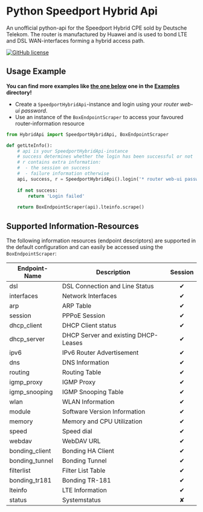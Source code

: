 # Python Speedport Hybrid Api
An unofficial python-api for the Speedport Hybrid CPE sold by Deutsche Telekom. The router is manufactured by Huawei and is used to bond LTE and DSL WAN-interfaces forming a hybrid access path.

[![GitHub license](https://img.shields.io/badge/license-MIT-blue.svg)](https://raw.githubusercontent.com/The-Master777/HybridApi/master/LICENSE)

## Usage Example

**You can find more examples like [the one below](Examples/lteinfo.py) one in the [Examples](Examples) directory!**

  * Create a `SpeedportHybridApi`-instance and login using your *router web-ui password*.
  * Use an instance of the `BoxEndpointScraper` to access your favoured router-information resource

```python
from HybridApi import SpeedportHybridApi, BoxEndpointScraper

def getLteInfo():
    # api is your SpeedportHybridApi-instance
    # success determines whether the login has been successful or not
    # r contains extra information:
    #  - the session on success
    #  - failure information otherwise
    api, success, r = SpeedportHybridApi().login('* router web-ui password *')
    
    if not success:
        return 'Login failed'
    
    return BoxEndpointScraper(api).lteinfo.scrape()
```

## Supported Information-Resources
The following information resources (endpoint descriptors) are supported in the default configuration and can easily be accessed using the `BoxEndpointScraper`:

| Endpoint-Name  | Description                          | Session |
| -------------- | ------------------------------------ |:-------:|
| dsl            | DSL Connection and Line Status       |    ✔    |
| interfaces     | Network Interfaces                   |    ✔    |
| arp            | ARP Table                            |    ✔    |
| session        | PPPoE Session                        |    ✔    |
| dhcp_client    | DHCP Client status                   |    ✔    |
| dhcp_server    | DHCP Server and existing DHCP-Leases |    ✔    |
| ipv6           | IPv6 Router Advertisement            |    ✔    |
| dns            | DNS Information                      |    ✔    |
| routing        | Routing Table                        |    ✔    |
| igmp_proxy     | IGMP Proxy                           |    ✔    |
| igmp_snooping  | IGMP Snooping Table                  |    ✔    |
| wlan           | WLAN Information                     |    ✔    |
| module         | Software Version Information         |    ✔    |
| memory         | Memory and CPU Utilization           |    ✔    |
| speed          | Speed dial                           |    ✔    |
| webdav         | WebDAV URL                           |    ✔    |
| bonding_client | Bonding HA Client                    |    ✔    |
| bonding_tunnel | Bonding Tunnel                       |    ✔    |
| filterlist     | Filter List Table                    |    ✔    |
| bonding_tr181  | Bonding TR-181                       |    ✔    |
| lteinfo        | LTE Information                      |    ✔    |
| status         | Systemstatus                         |    ✘    |

